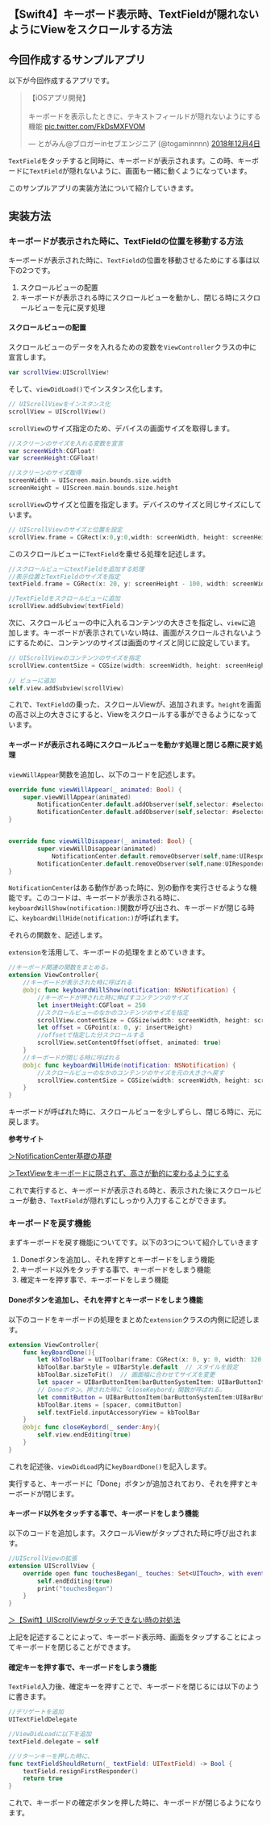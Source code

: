 ## 【Swift4】キーボード表示時、TextFieldが隠れないようにViewをスクロールする方法



<h2>今回作成するサンプルアプリ</h2>

以下が今回作成するアプリです。

<blockquote class="twitter-tweet" data-lang="ja"><p lang="ja" dir="ltr">【iOSアプリ開発】<br><br>キーボードを表示したときに、テキストフィールドが隠れないようにする機能 <a href="https://t.co/FkDsMXFVOM">pic.twitter.com/FkDsMXFVOM</a></p>&mdash; とがみん@ブロガーinセブエンジニア (@togaminnnn) <a href="https://twitter.com/togaminnnn/status/1069782025928826880?ref_src=twsrc%5Etfw">2018年12月4日</a></blockquote>
<script async src="https://platform.twitter.com/widgets.js" charset="utf-8"></script>



`TextField`をタッチすると同時に、キーボードが表示されます。この時、キーボードに`TextField`が隠れないように、画面も一緒に動くようになっています。

このサンプルアプリの実装方法について紹介していきます。

<h2>実装方法</h2>

<h3>キーボードが表示された時に、TextFieldの位置を移動する方法</h3>

キーボードが表示された時に、`TextField`の位置を移動させるためにする事は以下の2つです。

<ol><li>スクロールビューの配置</li><li>キーボードが表示される時にスクロールビューを動かし、閉じる時にスクロールビューを元に戻す処理</li></ol>

<h4>スクロールビューの配置</h4>

スクロールビューのデータを入れるための変数を`ViewController`クラスの中に宣言します。

```swift
var scrollView:UIScrollView!
```

そして、`viewDidLoad()`でインスタンス化します。

```swift
// UIScrollViewをインスタンス化
scrollView = UIScrollView()
```

`scrollView`のサイズ指定のため、デバイスの画面サイズを取得します。

```swift
//スクリーンのサイズを入れる変数を宣言
var screenWidth:CGFloat!
var screenHeight:CGFloat!

//スクリーンのサイズ取得
screenWidth = UIScreen.main.bounds.size.width
screenHeight = UIScreen.main.bounds.size.height
```

`scrollView`のサイズと位置を指定します。デバイスのサイズと同じサイズにしています。

```swift
// UIScrollViewのサイズと位置を設定
scrollView.frame = CGRect(x:0,y:0,width: screenWidth, height: screenHeight)
```

このスクロールビューに`TextField`を乗せる処理を記述します。

```swift
//スクロールビューにtextFieldを追加する処理
//表示位置とTextFieldのサイズを指定
textField.frame = CGRect(x: 20, y: screenHeight - 100, width: screenWidth - 40, height: 40)

//TextFieldをスクロールビューに追加
scrollView.addSubview(textField)
```

次に、スクロールビューの中に入れるコンテンツの大きさを指定し、`view`に追加します。キーボードが表示されていない時は、画面がスクロールされないようにするために、コンテンツのサイズは画面のサイズと同じに設定しています。

```swift
// UIScrollViewのコンテンツのサイズを指定
scrollView.contentSize = CGSize(width: screenWidth, height: screenHeight)
        
// ビューに追加
self.view.addSubview(scrollView)
```

これで、`TextField`の乗った、スクロールViewが、追加されます。`height`を画面の高さ以上の大きさにすると、Viewをスクロールする事ができるようになっています。

<h4>キーボードが表示される時にスクロールビューを動かす処理と閉じる際に戻す処理</h4>

`viewWillAppear`関数を追加し、以下のコードを記述します。

```swift
override func viewWillAppear(_ animated: Bool) {
 	super.viewWillAppear(animated)
        NotificationCenter.default.addObserver(self,selector: #selector(self.keyboardWillShow(notification:)),name:UIResponder.keyboardWillShowNotification,object: nil)
        NotificationCenter.default.addObserver(self,selector: #selector(self.keyboardWillHide(notification:)),name:UIResponder.keyboardWillHideNotification,object: nil)
}


override func viewWillDisappear(_ animated: Bool) {
        super.viewWillDisappear(animated)
       		NotificationCenter.default.removeObserver(self,name:UIResponder.keyboardWillShowNotification,object: nil)
        NotificationCenter.default.removeObserver(self,name:UIResponder.keyboardWillHideNotification,object: nil)
}
```

`NotificationCenter`はある動作があった時に、別の動作を実行させるような機能です。このコードは、キーボードが表示される時に、`keyboardWillShow(notification:)`関数が呼び出され、キーボードが閉じる時に、`keyboardWillHide(notification:)`が呼ばれます。

それらの関数を、記述します。

`extension`を活用して、キーボードの処理をまとめていきます。

```swift
//キーボード関連の関数をまとめる。
extension ViewController{
	//キーボードが表示された時に呼ばれる
	@objc func keyboardWillShow(notification: NSNotification) {
 		//キーボードが押された時に伸ばすコンテンツのサイズ
        let insertHeight:CGFloat = 250
        //スクロールビューのなかのコンテンツのサイズを指定
        scrollView.contentSize = CGSize(width: screenWidth, height: screenHeight + insertHeight)
        let offset = CGPoint(x: 0, y: insertHeight)
        //offsetで指定した分スクロールする
        scrollView.setContentOffset(offset, animated: true)
	}
	//キーボードが閉じる時に呼ばれる
	@objc func keyboardWillHide(notification: NSNotification) {
   		//スクロールビューのなかのコンテンツのサイズを元の大きさへ戻す
        scrollView.contentSize = CGSize(width: screenWidth, height: screenHeight)
	}
}
```

キーボードが呼ばれた時に、スクロールビューを少しずらし、閉じる時に、元に戻します。

**参考サイト**

<a href = "https://qiita.com/ika_tarou/items/af67ede61f56eccff9a4">＞NotificationCenter基礎の基礎</a>

<a href = "https://hacknote.jp/archives/7958/">＞TextViewをキーボードに隠されず、高さが動的に変わるようにする</a>



これで実行すると、キーボードが表示される時と、表示された後にスクロールビューが動き、`TextField`が隠れずにしっかり入力することができます。



<h3>キーボードを戻す機能</h3>

まずキーボードを戻す機能についてです。以下の3つについて紹介していきます

<ol><li>Doneボタンを追加し、それを押すとキーボードをしまう機能</li><li>キーボード以外をタッチする事で、キーボードをしまう機能</li><li>確定キーを押す事で、キーボードをしまう機能</li></ol>

<h4>Doneボタンを追加し、それを押すとキーボードをしまう機能</h4>

以下のコードをキーボードの処理をまとめた`extension`クラスの内側に記述します。

```swift
extension ViewController{
	func keyBoardDone(){
		let kbToolBar = UIToolbar(frame: CGRect(x: 0, y: 0, width: 320, height: 40))
        kbToolBar.barStyle = UIBarStyle.default  // スタイルを設定
        kbToolBar.sizeToFit()  // 画面幅に合わせてサイズを変更
        let spacer = UIBarButtonItem(barButtonSystemItem: UIBarButtonItem.SystemItem.flexibleSpace, target: self, action: nil)
        // Doneボタン。押された時に「closeKeybord」関数が呼ばれる。
        let commitButton = UIBarButtonItem(barButtonSystemItem:UIBarButtonItem.SystemItem.done, target: self, action:#selector(self.closeKeybord(_:)))
        kbToolBar.items = [spacer, commitButton]
       	self.textField.inputAccessoryView = kbToolBar
    }
    @objc func closeKeybord(_ sender:Any){
        self.view.endEditing(true)
    }
}
```

これを記述後、`viewDidLoad`内に`keyBoardDone()`を記入します。

実行すると、キーボードに「Done」ボタンが追加されており、それを押すとキーボードが閉じます。

<h4>キーボード以外をタッチする事で、キーボードをしまう機能</h4>

以下のコードを追加します。スクロールViewがタップされた時に呼び出されます。

```swift
//UIScrollViewの拡張
extension UIScrollView {
    override open func touchesBegan(_ touches: Set<UITouch>, with event: UIEvent?) {
        self.endEditing(true)
        print("touchesBegan")
    }
}
```

<a href = "https://qiita.com/shu26/items/b4985f6479e0276a4d17">＞【Swift】UIScrollViewがタッチできない時の対処法</a>

上記を記述することによって、キーボード表示時、画面をタップすることによってキーボードを閉じることができます。

<h4>確定キーを押す事で、キーボードをしまう機能</h4>

`TextField`入力後、確定キーを押すことで、キーボードを閉じるには以下のように書きます。

```swift
//デリゲートを追加
UITextFieldDelegate
```

```swift
//ViewDidLoadに以下を追加
textField.delegate = self
```

```swift
//リターンキーを押した時に、
func textFieldShouldReturn(_ textField: UITextField) -> Bool {
 	textField.resignFirstResponder()
  	return true
}
```

これで、キーボードの確定ボタンを押した時に、キーボードが閉じるようになります。

